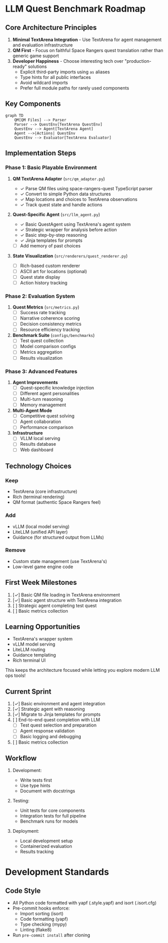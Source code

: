 # LLM Quest Benchmark Roadmap

## Core Architecture Principles
1. **Minimal TextArena Integration** - Use TextArena for agent management and evaluation infrastructure
2. **QM First** - Focus on faithful Space Rangers quest translation rather than generic game support
3. **Developer Happiness** - Choose interesting tech over "production-ready" solutions
   - Explicit third-party imports using `as` aliases
   - Type hints for all public interfaces
   - Avoid wildcard imports
   - Prefer full module paths for rarely used components

## Key Components

```mermaid
graph TD
    QM[QM Files] --> Parser
    Parser --> QuestEnv[TextArena QuestEnv]
    QuestEnv --> Agent[TextArena Agent]
    Agent -->|Actions| QuestEnv
    QuestEnv --> Evaluator[TextArena Evaluator]
```

## Implementation Steps

### Phase 1: Basic Playable Environment
1. **QM TextArena Adapter** (`src/qm_adapter.py`)
   - ✓ Parse QM files using space-rangers-quest TypeScript parser
   - ✓ Convert to simple Python data structures
   - ✓ Map locations and choices to TextArena observations
   - ✓ Track quest state and handle actions

2. **Quest-Specific Agent** (`src/llm_agent.py`)
   - ✓ Basic QuestAgent using TextArena's agent system
   - ✓ Strategic wrapper for analysis before action
   - ✓ Basic step-by-step reasoning
   - ✓ Jinja templates for prompts
   - [ ] Add memory of past choices

3. **State Visualization** (`src/renderers/quest_renderer.py`)
   - [ ] Rich-based custom renderer
   - [ ] ASCII art for locations (optional)
   - [ ] Quest state display
   - [ ] Action history tracking

### Phase 2: Evaluation System
1. **Quest Metrics** (`src/metrics.py`)
   - [ ] Success rate tracking
   - [ ] Narrative coherence scoring
   - [ ] Decision consistency metrics
   - [ ] Resource efficiency tracking

2. **Benchmark Suite** (`configs/benchmarks`)
   - [ ] Test quest collection
   - [ ] Model comparison configs
   - [ ] Metrics aggregation
   - [ ] Results visualization

### Phase 3: Advanced Features
1. **Agent Improvements**
   - [ ] Quest-specific knowledge injection
   - [ ] Different agent personalities
   - [ ] Multi-turn reasoning
   - [ ] Memory management

2. **Multi-Agent Mode**
   - [ ] Competitive quest solving
   - [ ] Agent collaboration
   - [ ] Performance comparison

3. **Infrastructure**
   - [ ] VLLM local serving
   - [ ] Results database
   - [ ] Web dashboard

## Technology Choices

### Keep
- TextArena (core infrastructure)
- Rich (terminal rendering)
- QM format (authentic Space Rangers feel)

### Add
- vLLM (local model serving)
- LiteLLM (unified API layer)
- Guidance (for structured output from LLMs)

### Remove
- Custom state management (use TextArena's)
- Low-level game engine code

## First Week Milestones
1. [✓] Basic QM file loading in TextArena environment
2. [✓] Basic agent structure with TextArena integration
3. [ ] Strategic agent completing test quest
4. [ ] Basic metrics collection

## Learning Opportunities
- TextArena's wrapper system
- vLLM model serving
- LiteLLM routing
- Guidance templating
- Rich terminal UI

This keeps the architecture focused while letting you explore modern LLM ops tools!

## Current Sprint
1. [✓] Basic environment and agent integration
2. [✓] Strategic agent with reasoning
3. [✓] Migrate to Jinja templates for prompts
4. [ ] End-to-end quest completion with LLM
   - [ ] Test quest selection and preparation
   - [ ] Agent response validation
   - [ ] Basic logging and debugging
5. [ ] Basic metrics collection

## Workflow
1. Development:
   - Write tests first
   - Use type hints
   - Document with docstrings

2. Testing:
   - Unit tests for core components
   - Integration tests for full pipeline
   - Benchmark runs for models

3. Deployment:
   - Local development setup
   - Containerized evaluation
   - Results tracking

# Development Standards

## Code Style
- All Python code formatted with yapf (.style.yapf) and isort (.isort.cfg)
- Pre-commit hooks enforce:
  - Import sorting (isort)
  - Code formatting (yapf)
  - Type checking (mypy)
  - Linting (flake8)
- Run `pre-commit install` after cloning